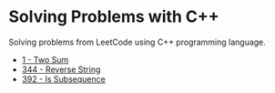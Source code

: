 # Solving Problems with C++

Solving problems from LeetCode using C++ programming language.

- [1 - Two Sum](https://github.com/giovannamoeller/leetcode/blob/main/1-two-sum.cpp)
- [344 - Reverse String](https://github.com/giovannamoeller/leetcode/blob/main/344-reverse-string.cpp)
- [392 - Is Subsequence](https://github.com/giovannamoeller/leetcode/blob/main/392-is-subsequence.cpp)


